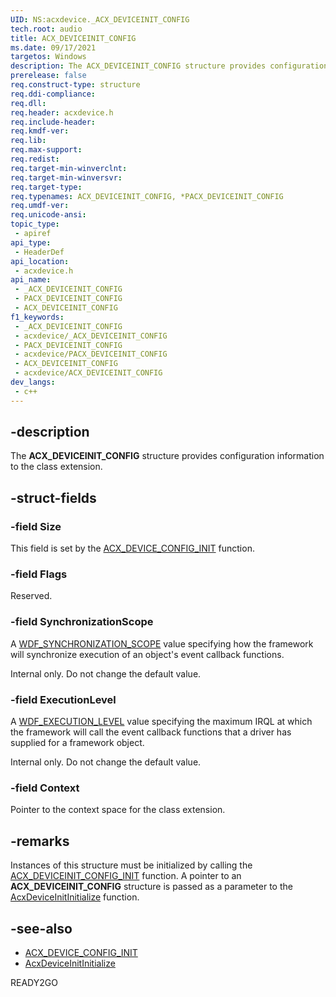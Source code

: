 ```yaml
---
UID: NS:acxdevice._ACX_DEVICEINIT_CONFIG
tech.root: audio
title: ACX_DEVICEINIT_CONFIG
ms.date: 09/17/2021
targetos: Windows
description: The ACX_DEVICEINIT_CONFIG structure provides configuration information to the class extension.
prerelease: false
req.construct-type: structure
req.ddi-compliance: 
req.dll: 
req.header: acxdevice.h
req.include-header: 
req.kmdf-ver: 
req.lib: 
req.max-support: 
req.redist: 
req.target-min-winverclnt: 
req.target-min-winversvr: 
req.target-type: 
req.typenames: ACX_DEVICEINIT_CONFIG, *PACX_DEVICEINIT_CONFIG
req.umdf-ver: 
req.unicode-ansi: 
topic_type:
 - apiref
api_type:
 - HeaderDef
api_location:
 - acxdevice.h
api_name:
 - _ACX_DEVICEINIT_CONFIG
 - PACX_DEVICEINIT_CONFIG
 - ACX_DEVICEINIT_CONFIG
f1_keywords:
 - _ACX_DEVICEINIT_CONFIG
 - acxdevice/_ACX_DEVICEINIT_CONFIG
 - PACX_DEVICEINIT_CONFIG
 - acxdevice/PACX_DEVICEINIT_CONFIG
 - ACX_DEVICEINIT_CONFIG
 - acxdevice/ACX_DEVICEINIT_CONFIG
dev_langs:
 - c++
---
```


## -description

The **ACX_DEVICEINIT_CONFIG** structure provides configuration information to the class extension.

## -struct-fields

### -field Size

This field is set by the [ACX_DEVICE_CONFIG_INIT](nf-acxdevice-acx_device_config_init.md) function.

### -field Flags

Reserved.

### -field SynchronizationScope

A [WDF_SYNCHRONIZATION_SCOPE](../wdfobject/ne-wdfobject-_wdf_synchronization_scope.md) value specifying how the framework will synchronize execution of an object's event callback functions.

Internal only. Do not change the default value.

### -field ExecutionLevel

A [WDF_EXECUTION_LEVEL](../wdfobject/ne-wdfobject-_wdf_execution_level.md) value specifying the maximum IRQL at which the framework will call the event callback functions that a driver has supplied for a framework object.

Internal only. Do not change the default value.

### -field Context

Pointer to the context space for the class extension.

## -remarks

Instances of this structure must be initialized by calling the [ACX_DEVICEINIT_CONFIG_INIT](nf-acxdevice-acx_deviceinit_config_init.md) function. A pointer to an **ACX_DEVICEINIT_CONFIG** structure is passed as a parameter to the [AcxDeviceInitInitialize](nf-acxdevice-acxdeviceinitinitialize.md) function.

## -see-also

* [ACX_DEVICE_CONFIG_INIT](nf-acxdevice-acx_device_config_init.md)
* [AcxDeviceInitInitialize](nf-acxdevice-acxdeviceinitinitialize.md)

READY2GO
